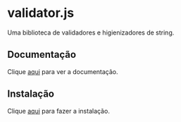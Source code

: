 # validator.js

Uma biblioteca de validadores e higienizadores de string.

## Documentação

Clique [aqui](https://github.com/validatorjs/validator.js) para ver a documentação.

## Instalação

Clique [aqui](https://www.npmjs.com/package/validator) para fazer a instalação.
